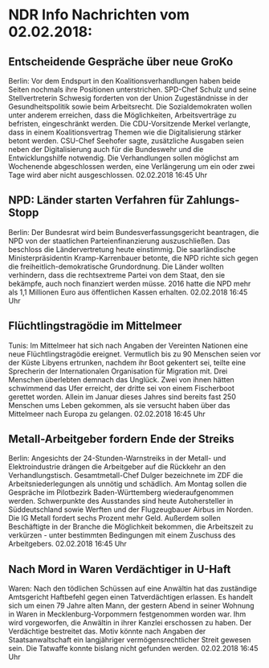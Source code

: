 # NDR Info Nachrichten vom 02.02.2018:


## Entscheidende Gespräche über neue GroKo
Berlin: Vor dem Endspurt in den Koalitionsverhandlungen haben beide Seiten nochmals ihre Positionen unterstrichen. SPD-Chef Schulz und seine Stellvertreterin Schwesig forderten von der Union Zugeständnisse in der Gesundheitspolitik sowie beim Arbeitsrecht. Die Sozialdemokraten wollen unter anderem erreichen, dass die Möglichkeiten, Arbeitsverträge zu befristen, eingeschränkt werden. Die CDU-Vorsitzende Merkel verlangte, dass in einem Koalitionsvertrag Themen wie die Digitalisierung stärker betont werden. CSU-Chef Seehofer sagte, zusätzliche Ausgaben seien neben der Digitalisierung auch für die Bundeswehr und die Entwicklungshilfe notwendig. Die Verhandlungen sollen möglichst am Wochenende abgeschlossen werden, eine Verlängerung um ein oder zwei Tage wird aber nicht ausgeschlossen. 02.02.2018 16:45 Uhr 

## NPD: Länder starten Verfahren für Zahlungs-Stopp
Berlin: Der Bundesrat wird beim Bundesverfassungsgericht beantragen, die NPD von der staatlichen Parteienfinanzierung auszuschließen. Das beschloss die Ländervertretung heute einstimmig. Die saarländische Ministerpräsidentin Kramp-Karrenbauer betonte, die NPD richte sich gegen die freiheitlich-demokratische Grundordnung. Die Länder wollten verhindern, dass die rechtsextreme Partei von dem Staat, den sie bekämpfe, auch noch finanziert werden müsse. 2016 hatte die NPD mehr als 1,1 Millionen Euro aus öffentlichen Kassen erhalten. 02.02.2018 16:45 Uhr 

## Flüchtlingstragödie im Mittelmeer
Tunis:          Im Mittelmeer hat sich nach Angaben der Vereinten Nationen eine neue Flüchtlingstragödie ereignet. Vermutlich bis zu 90 Menschen seien vor der Küste Libyens ertrunken, nachdem ihr Boot gekentert sei, teilte eine Sprecherin der Internationalen Organisation für Migration mit. Drei Menschen überlebten demnach das Unglück. Zwei von ihnen hätten schwimmend das Ufer erreicht, der dritte sei von einem Fischerboot gerettet worden. Allein im Januar dieses Jahres sind bereits fast 250 Menschen ums Leben gekommen, als sie versucht haben über das Mittelmeer nach Europa zu gelangen. 02.02.2018 16:45 Uhr 

## Metall-Arbeitgeber fordern Ende der Streiks
Berlin: Angesichts der 24-Stunden-Warnstreiks in der Metall- und Elektroindustrie drängen die Arbeitgeber auf die Rückkehr an den Verhandlungstisch. Gesamtmetall-Chef Dulger bezeichnete im ZDF die Arbeitsniederlegungen als unnötig und schädlich. Am Montag sollen die Gespräche im Pilotbezirk Baden-Württemberg wiederaufgenommen werden. Schwerpunkte des Ausstandes sind heute Autohersteller in Süddeutschland sowie Werften und der Flugzeugbauer Airbus im Norden. Die IG Metall fordert sechs Prozent mehr Geld. Außerdem sollen Beschäftigte in der Branche die Möglichkeit bekommen, die Arbeitszeit zu verkürzen - unter bestimmten Bedingungen mit einem Zuschuss des Arbeitgebers. 02.02.2018 16:45 Uhr 

## Nach Mord in Waren Verdächtiger in U-Haft
Waren: Nach den tödlichen Schüssen auf eine Anwältin hat das zuständige Amtsgericht Haftbefehl gegen einen Tatverdächtigen erlassen. Es handelt sich um einen 79 Jahre alten Mann, der gestern Abend in seiner Wohnung in Waren in Mecklenburg-Vorpommern festgenommen worden war. Ihm wird vorgeworfen, die Anwältin in ihrer Kanzlei erschossen zu haben. Der Verdächtige bestreitet das. Motiv könnte nach Angaben der Staatsanwaltschaft ein langjähriger vermögensrechtlicher Streit gewesen sein. Die Tatwaffe konnte bislang nicht gefunden werden. 02.02.2018 16:45 Uhr 
